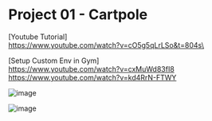 # Project 01 - Cartpole
[Youtube Tutorial] \
https://www.youtube.com/watch?v=cO5g5qLrLSo&t=804s\

[Setup Custom Env in Gym] \
https://www.youtube.com/watch?v=cxMuWd83fI8 \
https://www.youtube.com/watch?v=kd4RrN-FTWY

![image](https://user-images.githubusercontent.com/40123599/165342459-c917065e-5a22-4013-a8e7-7d8dbe3b34a0.png)

![image](https://user-images.githubusercontent.com/40123599/165342410-a1a2cd20-e720-437d-93f7-11a5e7fd1824.png)
